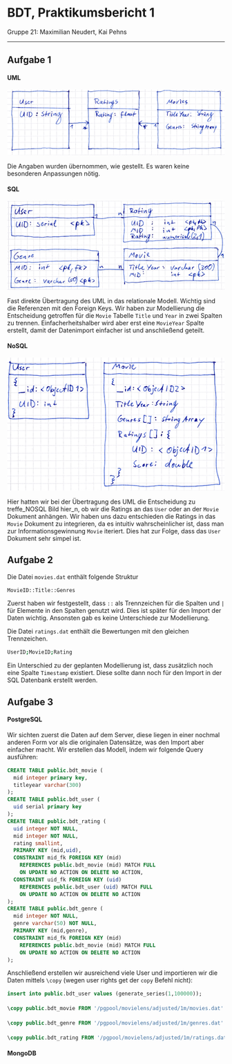 # BDT, Praktikumsbericht 1

Gruppe 21: Maximilian Neudert, Kai Pehns

---

## Aufgabe 1

#### UML

![UML Modell](res/uml.png)

Die Angaben wurden übernommen, wie gestellt. Es waren keine besonderen Anpassungen nötig.

#### SQL

![UML Modell](res/sql.png)

Fast direkte Übertragung des UML in das relationale Modell. Wichtig sind die Referenzen mit den Foreign Keys. Wir haben zur Modellierung die Entscheidung getroffen für die `Movie` Tabelle `Title` und `Year` in zwei Spalten zu trennen. Einfacherheitshalber wird aber erst eine `MovieYear` Spalte erstellt, damit der Datenimport einfacher ist und anschließend geteilt.

#### NoSQL

![UML Modell](res/nosql.png)

Hier hatten wir bei der Übertragung des UML die Entscheidung zu treffe_NOSQL Bild hier_n, ob wir die Ratings an das `User` oder an der `Movie` Dokument anhängen. Wir haben uns dazu entschieden die Ratings in das `Movie` Dokument zu integrieren, da es intuitiv wahrscheinlicher ist, dass man zur Informationsgewinnung `Movie` iteriert. Dies hat zur Folge, dass das `User` Dokument sehr simpel ist.

## Aufgabe 2

Die Datei `movies.dat` enthält folgende Struktur

```bash
MovieID::Title::Genres
```

Zuerst haben wir festgestellt, dass `::` als Trennzeichen für die Spalten und `|` für Elemente in den Spalten genutzt wird. Dies ist später für den Import der Daten wichtig. Ansonsten gab es keine Unterschiede zur Modellierung.

Die Datei `ratings.dat` enthält die Bewertungen mit den gleichen Trennzeichen.

```bash
UserID;MovieID;Rating
```

Ein Unterschied zu der geplanten Modellierung ist, dass zusätzlich noch eine Spalte `Timestamp` existiert. Diese sollte dann noch für den Import in der SQL Datenbank erstellt werden.

## Aufgabe 3

#### PostgreSQL

Wir sichten zuerst die Daten auf dem Server, diese liegen in einer nochmal anderen Form vor als die originalen Datensätze, was den Import aber einfacher macht.
Wir erstellen das Modell, indem wir folgende Query ausführen:

```sql
CREATE TABLE public.bdt_movie (
  mid integer primary key,
  titleyear varchar(300)
);
CREATE TABLE public.bdt_user (
  uid serial primary key
);
CREATE TABLE public.bdt_rating (
  uid integer NOT NULL,
  mid integer NOT NULL,
  rating smallint,
  PRIMARY KEY (mid,uid),
  CONSTRAINT mid_fk FOREIGN KEY (mid)
    REFERENCES public.bdt_movie (mid) MATCH FULL
    ON UPDATE NO ACTION ON DELETE NO ACTION,
  CONSTRAINT uid_fk FOREIGN KEY (uid)
    REFERENCES public.bdt_user (uid) MATCH FULL
    ON UPDATE NO ACTION ON DELETE NO ACTION
);
CREATE TABLE public.bdt_genre (
  mid integer NOT NULL,
  genre varchar(50) NOT NULL,
  PRIMARY KEY (mid,genre),
  CONSTRAINT mid_fk FOREIGN KEY (mid)
    REFERENCES public.bdt_movie (mid) MATCH FULL
    ON UPDATE NO ACTION ON DELETE NO ACTION
);
```

Anschließend erstellen wir ausreichend viele User und importieren wir die Daten mittels `\copy` (wegen user rights get der `copy` Befehl nicht):

```sql
insert into public.bdt_user values (generate_series(1,100000));

\copy public.bdt_movie FROM '/pgpool/movielens/adjusted/1m/movies.dat' with (format csv, delimiter ';');

\copy public.bdt_genre FROM '/pgpool/movielens/adjusted/1m/genres.dat' with (format csv, delimiter ';');

\copy public.bdt_rating FROM '/pgpool/movielens/adjusted/1m/ratings.dat' with (format csv, delimiter ';');
```

#### MongoDB
